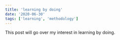 ```yaml
---
title: 'learning by doing'
date: '2020-06-30'
tags: ['learning', 'methodology']
---
```

This post will go over my interest in learning by doing.